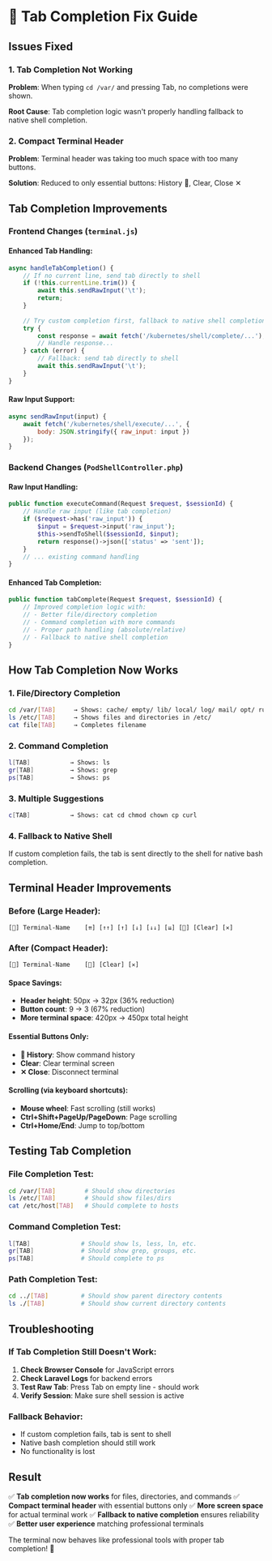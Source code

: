 # 🔧 Tab Completion Fix Guide

## Issues Fixed

### 1. **Tab Completion Not Working**
**Problem**: When typing `cd /var/` and pressing Tab, no completions were shown.

**Root Cause**: Tab completion logic wasn't properly handling fallback to native shell completion.

### 2. **Compact Terminal Header**
**Problem**: Terminal header was taking too much space with too many buttons.

**Solution**: Reduced to only essential buttons: History 📜, Clear, Close ✕

## Tab Completion Improvements

### **Frontend Changes** (`terminal.js`)

#### **Enhanced Tab Handling**:
```javascript
async handleTabCompletion() {
    // If no current line, send tab directly to shell
    if (!this.currentLine.trim()) {
        await this.sendRawInput('\t');
        return;
    }
    
    // Try custom completion first, fallback to native shell completion
    try {
        const response = await fetch('/kubernetes/shell/complete/...');
        // Handle response...
    } catch (error) {
        // Fallback: send tab directly to shell
        await this.sendRawInput('\t');
    }
}
```

#### **Raw Input Support**:
```javascript
async sendRawInput(input) {
    await fetch('/kubernetes/shell/execute/...', {
        body: JSON.stringify({ raw_input: input })
    });
}
```

### **Backend Changes** (`PodShellController.php`)

#### **Raw Input Handling**:
```php
public function executeCommand(Request $request, $sessionId) {
    // Handle raw input (like tab completion)
    if ($request->has('raw_input')) {
        $input = $request->input('raw_input');
        $this->sendToShell($sessionId, $input);
        return response()->json(['status' => 'sent']);
    }
    // ... existing command handling
}
```

#### **Enhanced Tab Completion**:
```php
public function tabComplete(Request $request, $sessionId) {
    // Improved completion logic with:
    // - Better file/directory completion
    // - Command completion with more commands
    // - Proper path handling (absolute/relative)
    // - Fallback to native shell completion
}
```

## How Tab Completion Now Works

### **1. File/Directory Completion**
```bash
cd /var/[TAB]     → Shows: cache/ empty/ lib/ local/ log/ mail/ opt/ run/ spool/ tmp/ www/
ls /etc/[TAB]     → Shows files and directories in /etc/
cat file[TAB]     → Completes filename
```

### **2. Command Completion**
```bash
l[TAB]           → Shows: ls
gr[TAB]          → Shows: grep
ps[TAB]          → Shows: ps
```

### **3. Multiple Suggestions**
```bash
c[TAB]           → Shows: cat cd chmod chown cp curl
```

### **4. Fallback to Native Shell**
If custom completion fails, the tab is sent directly to the shell for native bash completion.

## Terminal Header Improvements

### **Before** (Large Header):
```
[🔧] Terminal-Name    [⇈] [↑↑] [↑] [↓] [↓↓] [⇊] [📜] [Clear] [✕]
```

### **After** (Compact Header):
```
[🔧] Terminal-Name    [📜] [Clear] [✕]
```

#### **Space Savings**:
- **Header height**: 50px → 32px (36% reduction)
- **Button count**: 9 → 3 (67% reduction)
- **More terminal space**: 420px → 450px total height

#### **Essential Buttons Only**:
- **📜 History**: Show command history
- **Clear**: Clear terminal screen
- **✕ Close**: Disconnect terminal

#### **Scrolling** (via keyboard shortcuts):
- **Mouse wheel**: Fast scrolling (still works)
- **Ctrl+Shift+PageUp/PageDown**: Page scrolling
- **Ctrl+Home/End**: Jump to top/bottom

## Testing Tab Completion

### **File Completion Test**:
```bash
cd /var/[TAB]        # Should show directories
ls /etc/[TAB]        # Should show files/dirs
cat /etc/host[TAB]   # Should complete to hosts
```

### **Command Completion Test**:
```bash
l[TAB]              # Should show ls, less, ln, etc.
gr[TAB]             # Should show grep, groups, etc.
ps[TAB]             # Should complete to ps
```

### **Path Completion Test**:
```bash
cd ../[TAB]         # Should show parent directory contents
ls ./[TAB]          # Should show current directory contents
```

## Troubleshooting

### **If Tab Completion Still Doesn't Work**:

1. **Check Browser Console** for JavaScript errors
2. **Check Laravel Logs** for backend errors
3. **Test Raw Tab**: Press Tab on empty line - should work
4. **Verify Session**: Make sure shell session is active

### **Fallback Behavior**:
- If custom completion fails, tab is sent to shell
- Native bash completion should still work
- No functionality is lost

## Result

✅ **Tab completion now works** for files, directories, and commands
✅ **Compact terminal header** with essential buttons only
✅ **More screen space** for actual terminal work
✅ **Fallback to native completion** ensures reliability
✅ **Better user experience** matching professional terminals

The terminal now behaves like professional tools with proper tab completion! 🎉
